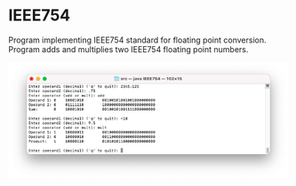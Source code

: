 # IEEE754
Program implementing IEEE754 standard for floating point conversion. Program adds and multiplies two IEEE754 floating point numbers.

![alt text](https://github.com/paulbernius/IEEE754/blob/main/sc.png?raw=true)
